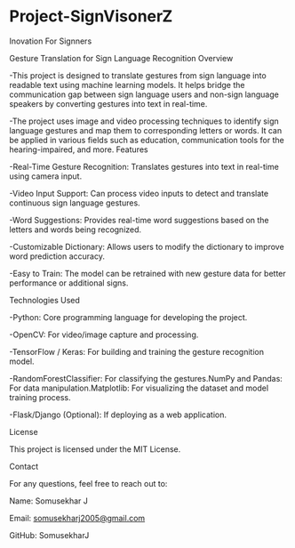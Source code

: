 # Project-SignVisonerZ
Inovation For Signners

Gesture Translation for Sign Language Recognition
Overview


-This project is designed to translate gestures from sign language into readable text using machine learning models. It helps bridge the communication gap between sign language users and non-sign language speakers by converting gestures into text in real-time.

-The project uses image and video processing techniques to identify sign language gestures and map them to corresponding letters or words. It can be applied in various fields such as education, communication tools for the hearing-impaired, and more.
Features


-Real-Time Gesture Recognition: Translates gestures into text in real-time using camera input.

-Video Input Support: Can process video inputs to detect and translate continuous sign language gestures.

-Word Suggestions: Provides real-time word suggestions based on the letters and words being recognized.

-Customizable Dictionary: Allows users to modify the dictionary to improve word prediction accuracy.

-Easy to Train: The model can be retrained with new gesture data for better performance or additional signs.


Technologies Used


-Python: Core programming language for developing the project.

-OpenCV: For video/image capture and processing.

-TensorFlow / Keras: For building and training the gesture recognition model.

-RandomForestClassifier: For classifying the gestures.NumPy and Pandas: For data manipulation.Matplotlib: For visualizing the dataset and model training process.

-Flask/Django (Optional): If deploying as a web application.



License

This project is licensed under the MIT License.

Contact

For any questions, feel free to reach out to:

Name: Somusekhar J

Email: somusekharj2005@gmail.com

GitHub: SomusekharJ
